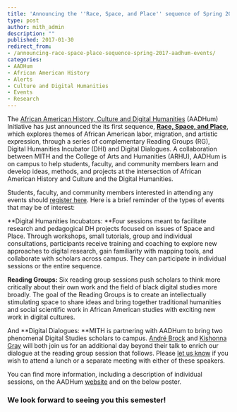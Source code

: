 ```yaml
---
title: 'Announcing the ''Race, Space, and Place'' sequence of Spring 2017 AADHum Events!'
type: post
author: mith_admin
description: ""
published: 2017-01-30
redirect_from: 
- /announcing-race-space-place-sequence-spring-2017-aadhum-events/
categories:
- AADHum
- African American History
- Alerts
- Culture and Digital Humanities
- Events
- Research
---
```

The [African American History, Culture and Digital Humanities](http://mith.umd.edu/research/aadhum/) (AADHum) Initiative has just announced the its first sequence, [**Race, Space, and Place**](http://mith.umd.edu/wp-content/uploads/2017/01/AADhum-Spring-2017-Events.pdf), which explores themes of African American labor, migration, and artistic expression, through a series of complementary Reading Groups (RG), Digital Humanities Incubator (DHI) and Digital Dialogues. A collaboration between MITH and the College of Arts and Humanities (ARHU), AADHum is on campus to help students, faculty, and community members learn and develop ideas, methods, and projects at the intersection of African American History and Culture and the Digital Humanities.

Students, faculty, and community members interested in attending any events should [register here](https://docs.google.com/forms/d/e/1FAIpQLSdiEIszDEFSgS7t2HI8F5qE9uKFniSu0TsIc4wqG3hLK3fZig/viewform?c=0&w=1). Here is a brief reminder of the types of events that may be of interest:

**Digital Humanities Incubators: **Four sessions meant to facilitate research and pedagogical DH projects focused on issues of Space and Place. Through workshops, small tutorials, group and individual consultations, participants receive training and coaching to explore new approaches to digital research, gain familiarity with mapping tools, and collaborate with scholars across campus. They can participate in individual sessions or the entire sequence.

**Reading Groups:** Six reading group sessions push scholars to think more critically about their own work and the field of black digital studies more broadly. The goal of the Reading Groups is to create an intellectually stimulating space to share ideas and bring together traditional humanities and social scientific work in African American studies with exciting new work in digital cultures.

And **Digital Dialogues: **MITH is partnering with AADHum to bring two phenomenal Digital Studies scholars to campus. [André Brock](http://mith.umd.edu/dialogues/dd-spring-2017-andre-brock/) and [Kishonna Gray](http://mith.umd.edu/dialogues/dd-spring-2017-kishonna-gray/) will both join us for an additional day beyond their talk to enrich our dialogue at the reading group session that follows. Please [let us know](mailto:kwins@umd.edu) if you wish to attend a lunch or a separate meeting with either of these speakers.

You can find more information, including a description of individual sessions, on the AADHum [website](http://arhusynergy.umd.edu/programs/aadhum/events/dh_incubators) and on the below poster.

### **We look forward to seeing you this semester!**
